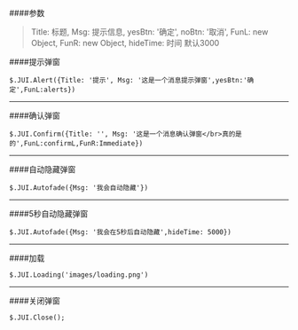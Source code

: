 
####参数
> Title: 标题,
> Msg: 提示信息, 
> yesBtn: '确定', 
> noBtn: '取消', 
> FunL: new Object, 
> FunR: new Object,
> hideTime: 时间 默认3000 

####提示弹窗
```
$.JUI.Alert({Title: '提示', Msg: '这是一个消息提示弹窗',yesBtn:'确定',FunL:alerts}) 
```
***
####确认弹窗
```
$.JUI.Confirm({Title: '', Msg: '这是一个消息确认弹窗</br>真的是的',FunL:confirmL,FunR:Immediate})
```
***
####自动隐藏弹窗
```
$.JUI.Autofade({Msg: '我会自动隐藏'}) 
```
***
####5秒自动隐藏弹窗
```
$.JUI.Autofade({Msg: '我会在5秒后自动隐藏',hideTime: 5000})
```
***
####加载
```
$.JUI.Loading('images/loading.png') 
```
***
####关闭弹窗
```
$.JUI.Close();
```
